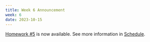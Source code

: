 ```yaml
---
title: Week 6 Announcement
week: 6
date: 2023-10-15
---
```


[Homework #5](https://basics.sjtu.edu.cn/~yangqizhe/pdf/dm2023w/homework/DM-hw5.pdf) is now available. See more information in [Schedule](../schedule).
